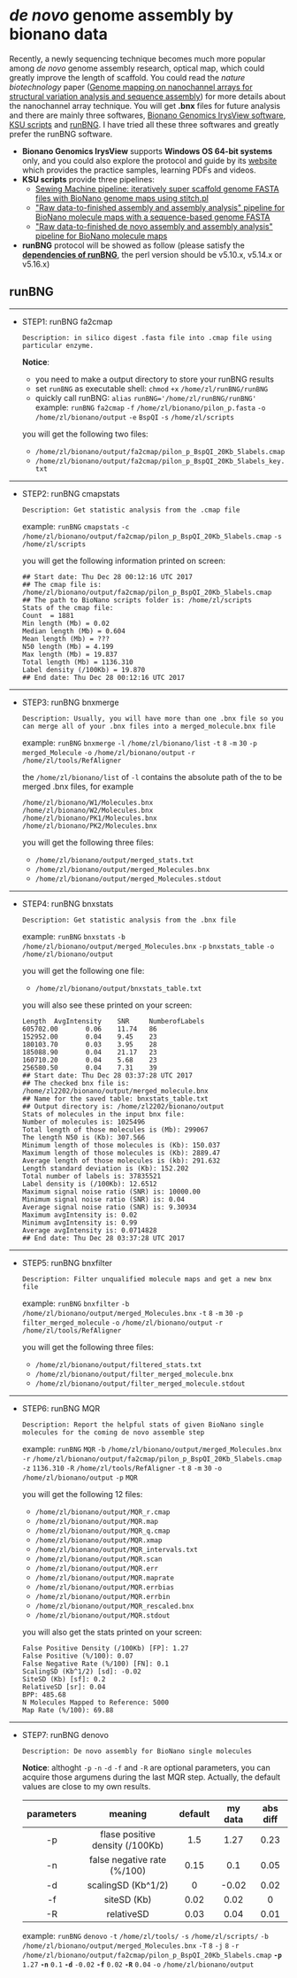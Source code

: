 # _de novo_ genome assembly by bionano data
Recently, a newly sequencing technique becomes much more popular among _de novo_ genome assembly research, optical map, which could greatly improve the length of scaffold. You could read the _nature biotechnology_ paper ([Genome mapping on nanochannel arrays for structural variation analysis and sequence assembly](https://www.nature.com/articles/nbt.2303)) for more details about the nanochannel array technique.
You will get **.bnx** files for future analysis and there are mainly three softwares, [Bionano Genomics IrysView software](https://bionanogenomics.com/support-page/irysview/), [KSU scripts](https://github.com/i5K-KINBRE-script-share/Irys-scaffolding) and [runBNG](https://github.com/AppliedBioinformatics/runBNG). I have tried all these three softwares and greatly prefer the runBNG software. 
* **Bionano Genomics IrysView** supports **Windows OS 64-bit systems** only, and you could also explore the protocol and guide by its [website](https://bionanogenomics.com/support-page/irysview/) which provides the practice samples, learning PDFs and videos.
* **KSU scripts** provide three pipelines: 
  * [Sewing Machine pipeline: iteratively super scaffold genome FASTA files with BioNano genome maps using stitch.pl](https://github.com/i5K-KINBRE-script-share/Irys-scaffolding/blob/master/KSU_bioinfo_lab/stitch/sewing_machine_LAB.md)
  * ["Raw data-to-finished assembly and assembly analysis" pipeline for BioNano molecule maps with a sequence-based genome FASTA](https://github.com/i5K-KINBRE-script-share/Irys-scaffolding/blob/master/KSU_bioinfo_lab/assemble_XeonPhi/assemble_XeonPhi_LAB.md)
  * ["Raw data-to-finished de novo assembly and assembly analysis" pipeline for BioNano molecule maps](https://github.com/i5K-KINBRE-script-share/Irys-scaffolding/blob/master/KSU_bioinfo_lab/assemble_XeonPhi/assemble_XeonPhi_de_novo_LAB.md)
* **runBNG** protocol will be showed as follow (please satisfy the [**dependencies of runBNG**](https://github.com/AppliedBioinformatics/runBNG#dependencies), the perl version should be v5.10.x, v5.14.x or v5.16.x)

## runBNG
***
* STEP1: runBNG fa2cmap
  ```
  Description: in silico digest .fasta file into .cmap file using particular enzyme.
  ```
  **Notice**: 
    * you need to make a output directory to store your runBNG results
    * set `runBNG` as executable shell: `chmod` `+x` `/home/zl/runBNG/runBNG`
    * quickly call runBNG: `alias` `runBNG='/home/zl/runBNG/runBNG'`
  example: `runBNG` `fa2cmap` `-f` `/home/zl/bionano/pilon_p.fasta` `-o` `/home/zl/bionano/output` `-e` `BspQI` `-s` `/home/zl/scripts`
  
  you will get the following two files:
  * `/home/zl/bionano/output/fa2cmap/pilon_p_BspQI_20Kb_5labels.cmap`
  * `/home/zl/bionano/output/fa2cmap/pilon_p_BspQI_20Kb_5labels_key.txt`
***
* STEP2: runBNG cmapstats
  ```
  Description: Get statistic analysis from the .cmap file
  ```
  example: `runBNG` `cmapstats` `-c` `/home/zl/bionano/output/fa2cmap/pilon_p_BspQI_20Kb_5labels.cmap` `-s` `/home/zl/scripts`
  
  you will get the following information printed on screen:
  ```
  ## Start date: Thu Dec 28 00:12:16 UTC 2017
  ## The cmap file is: /home/zl/bionano/output/fa2cmap/pilon_p_BspQI_20Kb_5labels.cmap
  ## The path to BioNano scripts folder is: /home/zl/scripts
  Stats of the cmap file:
  Count  = 1881
  Min length (Mb) = 0.02
  Median length (Mb) = 0.604
  Mean length (Mb) = ???
  N50 length (Mb) = 4.199
  Max length (Mb) = 19.837
  Total length (Mb) = 1136.310
  Label density (/100Kb) = 19.870
  ## End date: Thu Dec 28 00:12:16 UTC 2017
  ```  
***  
* STEP3: runBNG bnxmerge
  ```
  Description: Usually, you will have more than one .bnx file so you can merge all of your .bnx files into a merged_molecule.bnx file
  ```
  example: `runBNG` `bnxmerge` `-l` `/home/zl/bionano/list` `-t` `8` `-m` `30` `-p` `merged_Molecule` `-o` `/home/zl/bionano/output` `-r` `/home/zl/tools/RefAligner`
  
  the `/home/zl/bionano/list` of `-l` contains the absolute path of the to be merged .bnx files, for example
  ```
  /home/zl/bionano/W1/Molecules.bnx
  /home/zl/bionano/W2/Molecules.bnx
  /home/zl/bionano/PK1/Molecules.bnx
  /home/zl/bionano/PK2/Molecules.bnx
  ```
  
  you will get the following three files:
  * `/home/zl/bionano/output/merged_stats.txt`
  * `/home/zl/bionano/output/merged_Molecules.bnx`
  * `/home/zl/bionano/output/merged_Molecules.stdout`
***
* STEP4: runBNG bnxstats
  ```
  Description: Get statistic analysis from the .bnx file
  ```
  example: `runBNG` `bnxstats` `-b` `/home/zl/bionano/output/merged_Molecules.bnx` `-p` `bnxstats_table` `-o` `/home/zl/bionano/output`
  
  you will get the following one file:
  * `/home/zl/bionano/output/bnxstats_table.txt`
  
  you will also see these printed on your screen:
  ```
  Length  AvgIntensity    SNR     NumberofLabels
  605702.00       0.06    11.74   86
  152952.00       0.04    9.45    23
  180103.70       0.03    3.95    28
  185088.90       0.04    21.17   23
  160710.20       0.04    5.68    23
  256580.50       0.04    7.31    39
  ## Start date: Thu Dec 28 03:37:28 UTC 2017
  ## The checked bnx file is: /home/zl2202/bionano/output/merged_molecule.bnx
  ## Name for the saved table: bnxstats_table.txt
  ## Output directory is: /home/zl2202/bionano/output
  Stats of molecules in the input bnx file:
  Number of molecules is: 1025496
  Total length of those molecules is (Mb): 299067
  The length N50 is (Kb): 307.566
  Minimum length of those molecules is (Kb): 150.037
  Maximum length of those molecules is (Kb): 2889.47
  Average length of those molecules is (kb): 291.632
  Length standard deviation is (Kb): 152.202
  Total number of labels is: 37835521
  Label density is (/100Kb): 12.6512
  Maximum signal noise ratio (SNR) is: 10000.00
  Minimum signal noise ratio (SNR) is: 0.04
  Average signal noise ratio (SNR) is: 9.30934
  Maximum avgIntensity is: 0.02
  Minimum avgIntensity is: 0.99
  Average avgIntensity is: 0.0714828
  ## End date: Thu Dec 28 03:37:28 UTC 2017
  ```
***
* STEP5: runBNG bnxfilter
  ```
  Description: Filter unqualified molecule maps and get a new bnx file
  ```
  example: `runBNG` `bnxfilter` `-b` `/home/zl/bionano/output/merged_Molecules.bnx` `-t` `8` `-m` `30`  `-p` `filter_merged_molecule` `-o` `/home/zl/bionano/output` `-r` `/home/zl/tools/RefAligner`
  
  you will get the following three files:
  * `/home/zl/bionano/output/filtered_stats.txt`
  * `/home/zl/bionano/output/filter_merged_molecule.bnx`
  * `/home/zl/bionano/output/filter_merged_molecule.stdout`
***
* STEP6: runBNG MQR
  ```
  Description: Report the helpful stats of given BioNano single molecules for the coming de novo assemble step
  ```
  example: `runBNG` `MQR` `-b` `/home/zl/bionano/output/merged_Molecules.bnx` `-r` `/home/zl/bionano/output/fa2cmap/pilon_p_BspQI_20Kb_5labels.cmap` `-z` `1136.310` `-R` `/home/zl/tools/RefAligner` `-t` `8` `-m` `30` `-o` `/home/zl/bionano/output` `-p` `MQR`
  
  you will get the following 12 files:
  * `/home/zl/bionano/output/MQR_r.cmap`
  * `/home/zl/bionano/output/MQR.map`
  * `/home/zl/bionano/output/MQR_q.cmap`
  * `/home/zl/bionano/output/MQR.xmap`
  * `/home/zl/bionano/output/MQR_intervals.txt`
  * `/home/zl/bionano/output/MQR.scan`
  * `/home/zl/bionano/output/MQR.err`
  * `/home/zl/bionano/output/MQR.maprate`
  * `/home/zl/bionano/output/MQR.errbias`
  * `/home/zl/bionano/output/MQR.errbin`
  * `/home/zl/bionano/output/MQR_rescaled.bnx`
  * `/home/zl/bionano/output/MQR.stdout`
  
  you will also get the stats printed on your screen:
  ```
  False Positive Density (/100Kb) [FP]: 1.27
  False Positive (%/100): 0.07
  False Negative Rate (%/100) [FN]: 0.1
  ScalingSD (Kb^1/2) [sd]: -0.02
  SiteSD (Kb) [sf]: 0.2
  RelativeSD [sr]: 0.04
  BPP: 485.68
  N Molecules Mapped to Reference: 5000
  Map Rate (%/100): 69.88
  ```
***
* STEP7: runBNG denovo
  ```
  Description: De novo assembly for BioNano single molecules
  ```
  **Notice**: 
   althoght `-p` `-n` `-d` `-f` and `-R` are optional parameters, you can acquire those argumens during the last MQR step. Actually, the default values are close to my own results.

   |parameters|            meaning            |default|my data|abs diff|
   |:--------:|:-----------------------------:|:-----:|:-----:|:------:|
   |    -p    |flase positive density (/100Kb)|1.5    |1.27   |0.23    |
   |    -n    |  false negative rate (%/100)  |0.15   |0.1    |0.05    |
   |    -d    |       scalingSD (Kb^1/2)      |0      |-0.02  |0.02    |
   |    -f    |          siteSD (Kb)          |0.02   |0.02   |0       |
   |    -R    |          relativeSD           |0.03   |0.04   |0.01    |

  example: `runBNG` `denovo` `-t` `/home/zl/tools/` `-s` `/home/zl/scripts/` `-b` `/home/zl/bionano/output/merged_Molecules.bnx` `-T` `8` `-j` `8` `-r` `/home/zl/bionano/output/fa2cmap/pilon_p_BspQI_20Kb_5labels.cmap` **`-p`** `1.27` **`-n`** `0.1` **`-d`** `-0.02` **`-f`** `0.02` **`-R`** `0.04` `-o` `/home/zl/bionano/output`
  

